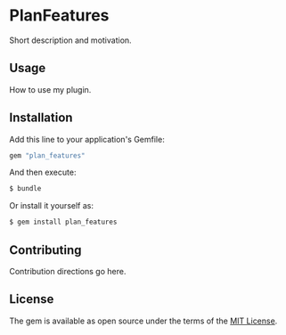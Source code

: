 # PlanFeatures
Short description and motivation.

## Usage
How to use my plugin.

## Installation
Add this line to your application's Gemfile:

```ruby
gem "plan_features"
```

And then execute:
```bash
$ bundle
```

Or install it yourself as:
```bash
$ gem install plan_features
```

## Contributing
Contribution directions go here.

## License
The gem is available as open source under the terms of the [MIT License](https://opensource.org/licenses/MIT).
